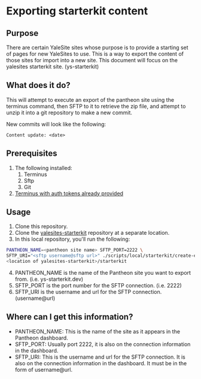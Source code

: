 # Exporting starterkit content

## Purpose

There are certain YaleSite sites whose purpose is to provide a starting set of
pages for new YaleSites to use. This is a way to export the content of those
sites for import into a new site.  This document will focus on the yalesites
starterkit site. (ys-starterkit)

## What does it do?

This will attempt to execute an export of the pantheon site using the terminus
command, then SFTP to it to retrieve the zip file, and attempt to unzip it into
a git repository to make a new commit.

New commits will look like the following:

`Content update: <date>`

## Prerequisites

1. The following installed:
    1. Terminus
    2. Sftp
    3. Git
1. [Terminus with auth tokens already provided](https://github.com/yalesites-org/yalesites-project/blob/develop/docs/setup.md#terminus)

## Usage

1. Clone this repository.
1. Clone the [yalesites-starterkit](https://github.com/yalesites-org/yalesites-starterkit) repository at a separate location.
1. In this local repository, you'll run the following:
  
  ```sh
  PANTHEON_NAME=<pantheon site name> SFTP_PORT=2222 \
  SFTP_URI="<sftp username@sftp url>" ./scripts/local/starterkit/create-export \
  <location of yalesites-starterkit>/starterkit
  ```
  
4. PANTHEON_NAME is the name of the Pantheon site you want to export from.
   (i.e. ys-starterkit.dev)
1. SFTP_PORT is the port number for the SFTP connection. (i.e. 2222)
1. SFTP_URI is the username and url for the SFTP connection. (username@url)

## Where can I get this information?

* PANTHEON_NAME: This is the name of the site as it appears in the Pantheon
  dashboard.
* SFTP_PORT: Usually port 2222, it is also on the connection information in the
  dashboard.
* SFTP_URI: This is the username and url for the SFTP connection. It is also on
  the connection information in the dashboard.  It must be in the form of
  username@url.
